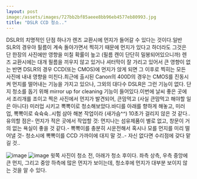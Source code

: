 ```yaml
---
layout: post
image:/assets/images/727bb2bf85aeee8bb96eb4577eb80993.jpg
title: "DSLR CCD 청소.."
---
```


DSLR의 치명적인 단점 하나가 렌즈 교환시에 먼지가 들어갈 수 있다는 것이다.일반 SLR의 경우야 필름이 계속 돌아가면서 찍히기 때문에 먼지가 있다고 하더라도 그것은 단 한장의 사진에만 영향을 미칠 확률이 높고 (필름 캔이 단단히 밀봉되어있으니까) 렌즈 교환시에는 대개 필름을 끼우지 않고 있거나 셔터막이 잘 가리고 있어서 큰 영향이 없는 반면 DSLR의 경우 CCD(또는 CMOS)에 먼지가 앉게 되면 그 이후로 찍히는 모든 사진에 내내 영향을 미친다.최근에 출시된 Canon의 400D의 경우는 CMOS를 진동시켜 먼지를 떨어내는 기능을 가지고 있으나, 그외의 대다수 DSLR은 그런 기능이 없다. 단지 청소를 돕기 위해 mirror up for cleaning 기능이 들어있다.이번에 날씨 좋은 곳에서 조리개를 조이고 찍은 사진에서 먼지가 발견되어, 큰맘먹고 (사실 큰맘먹고 해야할 일은 아니다) 미러업 시키고 뽁뽁이로 청소해보았다.바디를 아래를 향하게 해놓고, 미러 업, 뽁뽁이로 슉슉슉..시험 삼아 해본 작업이라 (새가슴^^) 10초가 걸리지 않은 것 같다..유의할 점은- 먼지가 적은 곳에서 작업할 것: 먼지나는 섬유제품이 별로 없고, 창문이 거의 없는 욕실이 좋을 것 같다.- 뽁뽁이를 충분히 시운전해서 혹시나 모를 먼지를 미리 떨어낼 것- 청소시에 뽁뽁이를 CCD 가까이에 대지 말 것..- 자신 없다면 수리점에 갖다 맡길 것..

![image](/assets/images/727bb2bf85aeee8bb96eb4577eb80993.jpg)
![image](/assets/images/6d75d79e69c04fd2ac8ef336acaee205.jpg)
윗쪽 사진이 청소 전, 아래가 청소 후이다. 좌측 상측, 우측 중앙에 큰 먼지, 그리고 중앙 하측에 많은 먼지가 보이는데, 청소후에 먼지가 대부분 보이지 않는 것을 알 수 있다.

